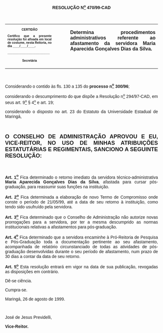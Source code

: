 <BODY>

<B><FONT FACE="Arial"><P ALIGN="CENTER"></P>
<P ALIGN="CENTER">RESOLU&Ccedil;&Atilde;O  N<U><SUP>o</U></SUP> 470/99-CAD</P>
<P ALIGN="JUSTIFY"></P>
<P ALIGN="JUSTIFY">&nbsp;</P></B></FONT>
<TABLE CELLSPACING=0 BORDER=0 CELLPADDING=7 WIDTH=621>
<TR><TD WIDTH="32%" VALIGN="TOP">
<B><FONT FACE="Arial" SIZE=1><P ALIGN="CENTER">CERTID&Atilde;O</P>
<P ALIGN="JUSTIFY">   Certifico que a presente resolu&ccedil;&atilde;o foi afixada em local de costume, nesta Reitoria, no dia ____/____/____.</P>
<P ALIGN="JUSTIFY"></P>
<P ALIGN="JUSTIFY">_________________________</P>
<P ALIGN="CENTER">Secret&aacute;ria</B></FONT></TD>
<TD WIDTH="9%" VALIGN="TOP">&nbsp;</TD>
<TD WIDTH="59%" VALIGN="TOP">
<B><FONT FACE="Arial"><P ALIGN="JUSTIFY">Determina procedimentos administrativos referente ao afastamento da servidora Maria Aparecida Gon&ccedil;alves Dias da Silva.</B></FONT></TD>
</TR>
</TABLE>

<FONT FACE="Arial"><P ALIGN="JUSTIFY"></P>
<P ALIGN="JUSTIFY">&nbsp;</P>
<P ALIGN="JUSTIFY">&#9;Considerando o contido &agrave;s fls. 130 a 135 do <B>processo n<U><SUP>o</U></SUP> 300/96</B>;</P>
<P ALIGN="JUSTIFY">&#9;considerando o descumprimento do que disp&otilde;e a Resolu&ccedil;&atilde;o n<U><SUP>o</U></SUP> 294/97-CAD, em seus art. 9<U><SUP>o</U></SUP> § 4<U><SUP>o</U></SUP> e art. 19;</P>
<P ALIGN="JUSTIFY">&#9;considerando o disposto no art. 23 do Estatuto da Universidade Estadual de Maring&aacute;,</P>
<B><P ALIGN="JUSTIFY"></P>
<P ALIGN="JUSTIFY">&nbsp;</P>
</FONT><FONT FACE="Arial" SIZE=4><P ALIGN="JUSTIFY">O CONSELHO DE ADMINISTRA&Ccedil;&Atilde;O APROVOU E EU, VICE-REITOR, NO USO DE MINHAS ATRIBUI&Ccedil;&Otilde;ES ESTATUT&Aacute;RIAS E REGIMENTAIS, SANCIONO A SEGUINTE RESOLU&Ccedil;&Atilde;O:</P>
</FONT><FONT FACE="Arial"><P ALIGN="JUSTIFY"></P>
<P ALIGN="JUSTIFY">&nbsp;</P>
</B><P ALIGN="JUSTIFY">&#9;<B>Art. 1<U><SUP>o</B></U></SUP> Fica determinado o retorno imediato da servidora t&eacute;cnico-administrativa <B>Maria Aparecida Gon&ccedil;alves Dias da Silva</B>, afastada para cursar p&oacute;s-gradua&ccedil;&atilde;o, para reassumir suas fun&ccedil;&otilde;es na institui&ccedil;&atilde;o.</P>
<P ALIGN="JUSTIFY">&#9;<B>Art. 2<U><SUP>o</B></U></SUP> Fica determinada a elabora&ccedil;&atilde;o de novo Termo de Compromisso onde conste o per&iacute;odo de 21/05/99, at&eacute; a data de seu retorno &agrave; institui&ccedil;&atilde;o, como tendo sido usufru&iacute;do pela servidora.</P>
<P ALIGN="JUSTIFY">&#9;<B>Art. 3<U><SUP>o</B></U></SUP> Fica determinado que o Conselho de Administra&ccedil;&atilde;o n&atilde;o autorize novas prorroga&ccedil;&otilde;es para a servidora, por ter a mesma descumprido as normas institucionais relativas a afastamentos para p&oacute;s-gradua&ccedil;&atilde;o.</P>
<P ALIGN="JUSTIFY">&#9;<B>Art. 4<U><SUP>o</B></U></SUP> Fica determinado que a servidora encaminhe &agrave; Pr&oacute;-Reitoria de Pesquisa e P&oacute;s-Gradua&ccedil;&atilde;o toda a documenta&ccedil;&atilde;o pertinente ao seu afastamento, acompanhada de relat&oacute;rio circunstanciado de todas as atividades de p&oacute;s-gradua&ccedil;&atilde;o desenvolvidas durante o seu per&iacute;odo de afastamento, num prazo de 30 dias a contar da data de seu retorno.</P>
<B><P ALIGN="JUSTIFY">&#9;Art. 5<U><SUP>o</U></SUP> </B>Esta resolu&ccedil;&atilde;o entrar&aacute; em vigor na data de sua publica&ccedil;&atilde;o, revogadas as disposi&ccedil;&otilde;es em contr&aacute;rio.</P>
<P ALIGN="JUSTIFY">&#9;D&ecirc;-se ci&ecirc;ncia.</P>
<P ALIGN="JUSTIFY">&#9;Cumpra-se.</P>
<P ALIGN="JUSTIFY"></P>
<P ALIGN="JUSTIFY">&#9;&#9;&#9;&#9;&#9;&#9;Maring&aacute;, 26 de agosto de 1999.</P>
<P ALIGN="JUSTIFY"></P>
<P ALIGN="JUSTIFY">&nbsp;</P>
<P ALIGN="JUSTIFY">&#9;&#9;&#9;&#9;&#9;&#9;Jos&eacute; de Jesus Previdelli,</P>
<P ALIGN="JUSTIFY">&#9;&#9;&#9;&#9;&#9;&#9;<B>Vice-Reitor.</P>
</B></FONT><FONT SIZE=2></FONT></BODY>
